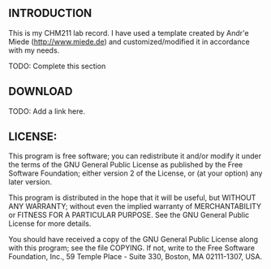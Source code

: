 INTRODUCTION
--

This is my CHM211 lab record. I have used a template created by Andr\'e Miede (http://www.miede.de) and customized/modified it in accordance with my needs.

TODO: Complete this section

DOWNLOAD
--

TODO: Add a link here.

LICENSE:
--
This program is free software; you can redistribute it and/or modify
it under the terms of the GNU General Public License as published by
the Free Software Foundation; either version 2 of the License, or
(at your option) any later version.

This program is distributed in the hope that it will be useful,
but WITHOUT ANY WARRANTY; without even the implied warranty of
MERCHANTABILITY or FITNESS FOR A PARTICULAR PURPOSE.  See the
GNU General Public License for more details.

You should have received a copy of the GNU General Public License
along with this program; see the file COPYING.  If not, write to
the Free Software Foundation, Inc., 59 Temple Place - Suite 330,
Boston, MA 02111-1307, USA.
